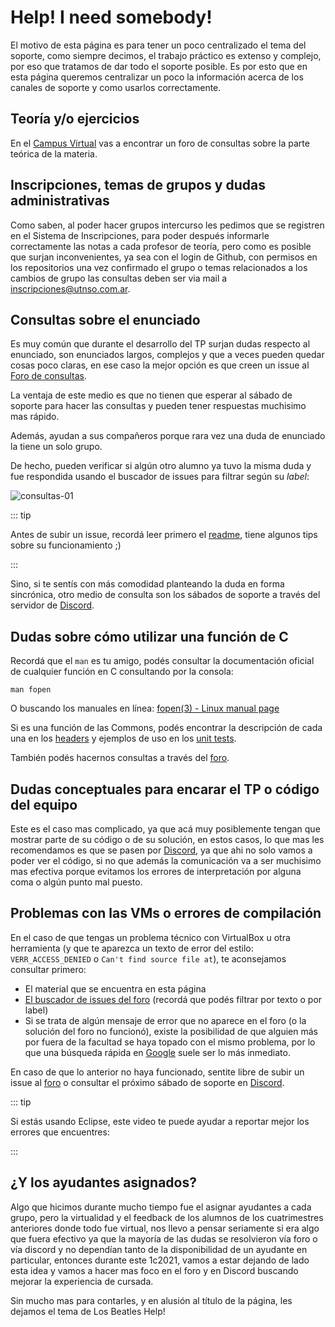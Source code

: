 # Help! I need somebody!

El motivo de esta página es para tener un poco centralizado el tema del soporte,
como siempre decimos, el trabajo práctico es extenso y complejo, por eso que
tratamos de dar todo el soporte posible. Es por esto que en esta página queremos
centralizar un poco la información acerca de los canales de soporte y como
usarlos correctamente.

## Teoría y/o ejercicios

En el [Campus Virtual](https://faq.utnso.com.ar/cv) vas a encontrar un foro de
consultas sobre la parte teórica de la materia.

## Inscripciones, temas de grupos y dudas administrativas

Como saben, al poder hacer grupos intercurso les pedimos que se registren en el
Sistema de Inscripciones, para poder después informarle correctamente las notas
a cada profesor de teoría, pero como es posible que surjan inconvenientes, ya
sea con el login de Github, con permisos en los repositorios una vez confirmado
el grupo o temas relacionados a los cambios de grupo las consultas deben ser via
mail a [inscripciones@utnso.com.ar](mailto:inscripciones@utnso.com.ar).

## Consultas sobre el enunciado

Es muy común que durante el desarrollo del TP surjan dudas respecto al
enunciado, son enunciados largos, complejos y que a veces pueden quedar cosas
poco claras, en ese caso la mejor opción es que creen un issue al
[Foro de consultas](https://faq.utnso.com.ar/foro).

La ventaja de este medio es que no tienen que esperar al sábado de soporte para
hacer las consultas y pueden tener respuestas muchisimo mas rápido.

Además, ayudan a sus compañeros porque rara vez una duda de enunciado la tiene
un solo grupo.

De hecho, pueden verificar si algún otro alumno ya tuvo la misma duda y fue
respondida usando el buscador de issues para filtrar según su _label_:

![consultas-01](/img/consultas/consultas-01.png)

::: tip

Antes de subir un issue, recordá leer primero el
[readme](https://github.com/sisoputnfrba/foro/blob/master/README.md), tiene
algunos tips sobre su funcionamiento ;)

:::

Sino, si te sentís con más comodidad planteando la duda en forma sincrónica,
otro medio de consulta son los sábados de soporte a través del servidor de
[Discord](https://faq.utnso.com.ar/discord-invite).

## Dudas sobre cómo utilizar una función de C

Recordá que el `man` es tu amigo, podés consultar la documentación oficial de
cualquier función en C consultando por la consola:

```bash:no-line-numbers
man fopen
```

O buscando los manuales en línea:
[fopen(3) - Linux manual page](https://man7.org/linux/man-pages/man3/fopen.3.html)

Si es una función de las Commons, podés encontrar la descripción de cada una en
los
[headers](https://github.com/sisoputnfrba/so-commons-library/tree/master/src/commons)
y ejemplos de uso en los
[unit tests](https://github.com/sisoputnfrba/so-commons-library/tree/master/tests/unit-tests).

También podés hacernos consultas a través del
[foro](https://github.com/sisoputnfrba/foro/).

## Dudas conceptuales para encarar el TP o código del equipo

Este es el caso mas complicado, ya que acá muy posiblemente tengan que mostrar
parte de su código o de su solución, en estos casos, lo que mas les recomendamos
es que se pasen por [Discord](https://faq.utnso.com.ar/discord-invite), ya que
ahi no solo vamos a poder ver el código, si no que además la comunicación va a
ser muchisimo mas efectiva porque evitamos los errores de interpretación por
alguna coma o algún punto mal puesto.

## Problemas con las VMs o errores de compilación

En el caso de que tengas un problema técnico con VirtualBox u otra herramienta
(y que te aparezca un texto de error del estilo: `VERR_ACCESS_DENIED` o
`Can't find source file at`), te aconsejamos consultar primero:

- El material que se encuentra en esta página
- [El buscador de issues del foro](https://github.com/sisoputnfrba/foro/issues)
  (recordá que podés filtrar por texto o por label)
- Si se trata de algún mensaje de error que no aparece en el foro (o la solución
  del foro no funcionó), existe la posibilidad de que alguien más por fuera de
  la facultad se haya topado con el mismo problema, por lo que una búsqueda
  rápida en [Google](https://google.com/) suele ser lo más inmediato.

En caso de que lo anterior no haya funcionado, sentite libre de subir un issue
al [foro](https://github.com/sisoputnfrba/foro/) o consultar el próximo sábado
de soporte en [Discord](https://faq.utnso.com.ar/discord-invite).

::: tip

Si estás usando Eclipse, este video te puede ayudar a reportar mejor los errores
que encuentres:

<YouTube v="qKkmU13uKHw"/>

:::

## ¿Y los ayudantes asignados?

Algo que hicimos durante mucho tiempo fue el asignar ayudantes a cada grupo,
pero la virtualidad y el feedback de los alumnos de los cuatrimestres anteriores
donde todo fue virtual, nos llevo a pensar seriamente si era algo que fuera
efectivo ya que la mayoría de las dudas se resolvieron vía foro o vía discord y
no dependían tanto de la disponibilidad de un ayudante en particular, entonces
durante este 1c2021, vamos a estar dejando de lado esta idea y vamos a hacer mas
foco en el foro y en Discord buscando mejorar la experiencia de cursada.

Sin mucho mas para contarles, y en alusión al título de la página, les dejamos
el tema de Los Beatles Help!

<YouTube v="2Q_ZzBGPdqE"/>

